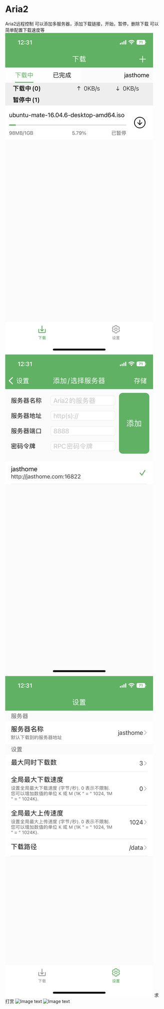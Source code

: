 # Aria2
Aria2远程控制
可以添加多服务器，添加下载链接，开始，暂停，删除下载
可以简单配置下载速度等
![Image text](GitImages/1.png)
![Image text](GitImages/2.png)
![Image text](GitImages/3.png)
求打赏
![Image text](GitImages/ali.png)
![Image text](GitImages/wx.png)
